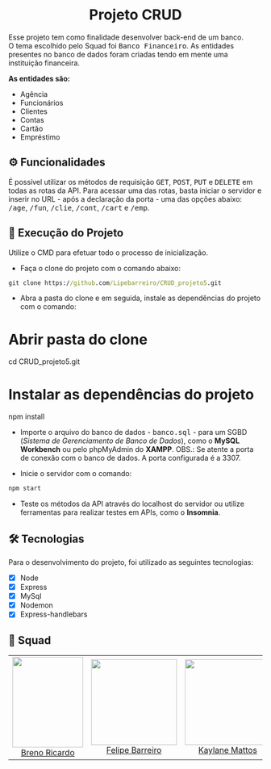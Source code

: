 <h1 align="center">Projeto CRUD</h1>

<div>
  <p>Esse projeto tem como finalidade desenvolver back-end de um banco. <br>O tema escolhido pelo Squad foi <kbd>Banco Financeiro</kbd>. As entidades presentes no banco de dados foram criadas tendo em mente uma instituição financeira.</p>
  <p><strong>As entidades são:</strong></p>
  <ul>
    <li>Agência</li>
    <li>Funcionários</li>
    <li>Clientes</li>
    <li>Contas</li>
    <li>Cartão</li>
    <li>Empréstimo</li>
  </ul>
</div>

<h2>⚙️ Funcionalidades</h2>

<p>É possível utilizar os métodos de requisição <kbd>GET</kbd>, <kbd>POST</kbd>, <kbd>PUT</kbd> e <kbd>DELETE</kbd> em todas as rotas da API. Para acessar uma das rotas, basta iniciar o servidor e inserir no URL - após a declaração da porta - uma das opções abaixo: <kbd>/age</kbd>, <kbd>/fun</kbd>, <kbd>/clie</kbd>, <kbd>/cont</kbd>, <kbd>/cart</kbd> e <kbd>/emp</kbd>.</p>

<h2>🚀 Execução do Projeto</h2>

<p>Utilize o CMD para efetuar todo o processo de inicialização.</p>

* Faça o clone do projeto com o comando abaixo:

```cmd
git clone https://github.com/Lipebarreiro/CRUD_projeto5.git
```
* Abra a pasta do clone e em seguida, instale as dependências do projeto com o comando:
# Abrir pasta do clone 
cd CRUD_projeto5.git

# Instalar as dependências do projeto
npm install
* Importe o arquivo do banco de dados - <kbd>banco.sql</kbd> - para um SGBD (<em>Sistema de Gerenciamento de Banco de Dados</em>), como o <strong>MySQL Workbench</strong> ou pelo phpMyAdmin do <strong>XAMPP</strong>. OBS.: Se atente a porta de conexão com o banco de dados. A porta configurada é a 3307.

* Inicie o servidor com o comando:

```cmd
npm start
```
* Teste os métodos da API através do localhost do servidor ou utilize ferramentas para realizar testes em APIs, como o <strong>Insomnia</strong>.

<h2>🛠 Tecnologias</h2>

<p>Para o desenvolvimento do projeto, foi utilizado as seguintes tecnologias: </p>

- [x] Node
- [x] Express
- [x] MySql
- [x] Nodemon 
- [x] Express-handlebars

<h2>🤝 Squad</h2>

<table>
  <tr>
    <td align="center">
      <img src="" width="140" height="180"/> <br>
      <a href="https://github.com/BrenoRicardo">Breno Ricardo</a>
    </td>
    <td align="center">
      <img src="" width="170" height="170"/> <br>
      <a href="https://github.com/Lipebarreiro">Felipe Barreiro</a>
    </td>
      <td align="center">
      <img src="" width="170" height="170"/> <br>
      <a href="https://github.com/kaymattos">Kaylane Mattos</a>
    </td>
     <td align="center">
      <img src="" width="170" height="170"/> <br>
      <a href="https://github.com/Guippacheco">Guilherme Pacheco</a>
    </td>
    <td align="center">
      <img src="" width="150" height="170"/> <br>
      <a href="https://github.com/EduardaMarcos">Maria Eduarda</a>
    </td>
    <td align="center">
      <img src="" width="170" height="170"/> <br>
      <a href="https://github.com/yuurii75">Yuri Lopes</a>
    </td>
  </tr>
</table>

